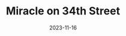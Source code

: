 ---
title: Miracle on 34th Street
Theatre: Alhambra Theatre & Dining
Venue: Alhambra Theatre
date: 2023-11-16
opening_date: 2023-11-16
closing_date: 2023-12-24
showtimes:
- 2023-11-16 18:00:00
- 2023-11-17 17:45:00
- 2023-11-18 12:00:00
- 2023-11-18 18:00:00
- 2023-11-19 12:00:00
- 2023-11-19 18:00:00
- 2023-11-21 18:00:00
- 2023-11-22 18:00:00
- 2023-11-24 18:00:00
- 2023-11-25 12:00:00
- 2023-11-25 18:00:00
- 2023-11-26 12:00:00
- 2023-11-26 18:00:00
- 2023-11-28 18:00:00
- 2023-11-29 12:00:00
- 2023-11-29 18:00:00
- 2023-11-30 18:00:00
- 2023-12-01 18:00:00
- 2023-12-02 18:00:00
- 2023-12-03 12:00:00
- 2023-12-03 18:00:00
- 2023-12-05 18:00:00
- 2023-12-06 12:00:00
- 2023-12-06 18:00:00
- 2023-12-08 18:00:00
- 2023-12-09 12:00:00
- 2023-12-09 18:00:00
- 2023-12-10 12:00:00
- 2023-12-10 18:00:00
- 2023-12-12 18:00:00
- 2023-12-13 12:00:00
- 2023-12-13 18:00:00
- 2023-12-14 12:00:00
- 2023-12-15 18:00:00
- 2023-12-16 12:00:00
- 2023-12-16 18:00:00
- 2023-12-17 18:00:00
- 2023-12-19 18:00:00
- 2023-12-20 12:00:00
- 2023-12-20 18:00:00
- 2023-12-21 12:00:00
- 2023-12-21 18:00:00
- 2023-12-22 18:00:00
- 2023-12-23 12:00:00
- 2023-12-23 18:00:00
- 2023-12-24 12:00:00
- 2023-12-24 18:00:00
featured_image: 2023-Miracle-on-34th-Street.webp
featured_image_alt: 
featured_image_caption: Graphic for Miracle on 34th Street
featured_image_attr: Alhambra Theatre & Dining
featured_image_attr_link: 
playbill:
Website: 
Tickets: https://sales.alhambrajax.com/100/tickets.shows.html?playID=1430&code=jaxplays
show_details: 
- Book, Music, and Lyrics: Meredith Willson - wiki
cast:
- Doris Walker: Sarah Middough
- Susan Walker: Kat DeCicco
- Fred Gailey: Matt Johnson
- Kris Kringle: Pete Clapsis
- Marvin Shellhammer: Kole Mitchell McKinley
- R.H. Macy/Drunk Santa: Alec Hadden
- Judge Martin Group/Mr. Gimbel: Dan Embree
- Miss Beeler/Henrika's Mother: Dana Embree
- Mrs. Finfer: Natalie Drake
- Miss Sims: Christina Jordan
- Clara: Abigail Gordiany
- Mrs. Crookshank: Victoria Mapayi
- D.A. Thomas Mara/ Climber/ Governor: Adam Fields
- Mayor/ Whitney: Mel Nash
- Mr. Sawyer/ Tammany O'Halloran: Thaddeus Walker
- Alvin/ Clerk/ Mailman: Joshua Abbott
- Baliff/ Murphy/ Young Clerk: Zachary Pickett
- Henrika: Delia Doyle
- Harriet Finfer: Everly Doyle
- Tommy Mara Jr.: Keegan Patrick Carroll
- Female ensemble: 
  - Natalie Drake
  - Christina Jordan
  - Abigail Gordiany
  - Victoria Mapayi
Male Ensemble:
  - Adam Fields
  - Mel Nash
  - Thaddeus Walker
  - Joshua Abbott
  - Zachary Pickett
Youth Ensemble:
  - Delia Doyle
  - Everly Doyle
  - Emma Decker
  - Keegan Patrick Carroll
crew:
- Director: Shain Stroff
- Choreographer: Erick Ariel Sureda
- Music Director: Cathy Murphy Giddens
- Lighting Designer: Johnny Pettegrew
- Costume Design: 
  - Camala Pitts
  - Dorinda Quiles
- Production Manager:
  - Erick Ariel Sureda
- Assistant Production Manager:
  - Mel Nash
- Company Manager: Lisa Valdini Booth
- Lighting Assistant: Chad Conley
- Set Design: 
  - David Dionne
  - Shain Stroff
  - Ian Black
- Sound Technician: Brianna Donowa
- Production Crew:
  - Sarah Brace
  - Kolby James
  - Natalie Drake
- Wig Design: 
  - Camala Pitts
  - Dorina Quiles
  - Patty Pitts
- Sound Designer: Eric Sullivan
- Wardrobe Supervisor: Layla Thurman
- Head Seamstress: Allie Kangas
- Dance Captain: Joshua Abbott
- Shop Foreman: Robert W. Rupp
- Property Master: Patti Eyler
understudies:
- Susan Walker: Delia Doyle
- Fred Gailey: Mel Nash
- Doris Walker: Natalie Drake
- Tommy (Tammy) Mara Jr.: Emma Decker
- Tommy (Tammy) Mara Jr.: Everly Doyle
- Whitney/ Climber/ Alvin: Zachary Pickett
- Supporting Lead Male Understudy: Shain Stroff
- Supporting Lead Female Understudy: Victoria Mapayi
orchestra:
---
